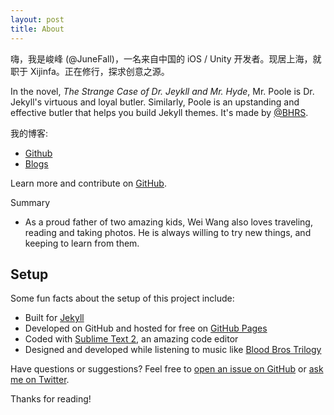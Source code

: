 ```yaml
---
layout: post
title: About
---
```


<p class="message">
  嗨，我是峻峰 (@JuneFall)，一名来自中国的 iOS / Unity 开发者。现居上海，就职于 Xijinfa。正在修行，探求创意之源。
</p>

In the novel, *The Strange Case of Dr. Jeykll and Mr. Hyde*, Mr. Poole is Dr. Jekyll's virtuous and loyal butler. Similarly, Poole is an upstanding and effective butler that helps you build Jekyll themes. It's made by [@BHRS](https://twitter.com/WaterFall).

我的博客:

* [Github](http://github.com/juengs)
* [Blogs](http://juengs.github.io)

Learn more and contribute on [GitHub](https://github.com/poole).

Summary

- As a proud father of two amazing kids, Wei Wang also loves traveling, reading and taking photos. He is always willing to try new things, and keeping to learn from them.

## Setup

Some fun facts about the setup of this project include:

* Built for [Jekyll](http://jekyllrb.com)
* Developed on GitHub and hosted for free on [GitHub Pages](https://pages.github.com)
* Coded with [Sublime Text 2](http://sublimetext.com), an amazing code editor
* Designed and developed while listening to music like [Blood Bros Trilogy](https://soundcloud.com/maddecent/sets/blood-bros-series)

Have questions or suggestions? Feel free to [open an issue on GitHub](https://github.com/poole/issues/new) or [ask me on Twitter](https://twitter.com/mdo).

Thanks for reading!
